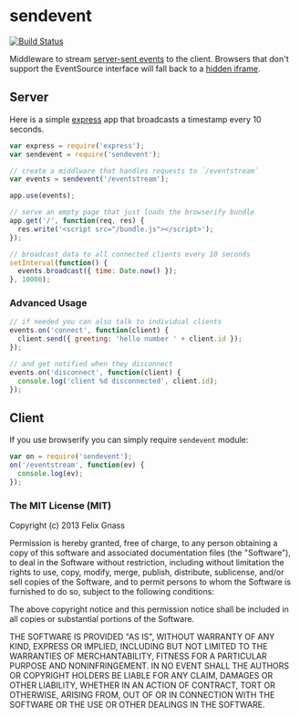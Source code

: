 # sendevent

[![Build Status](https://travis-ci.org/fgnass/sendevent.png?branch=master)](https://travis-ci.org/fgnass/sendevent)

Middleware to stream [server-sent events](http://en.wikipedia.org/wiki/Server-sent_events)
to the client. Browsers that don't support the EventSource interface will fall
back to a [hidden iframe](http://en.wikipedia.org/wiki/Comet_%28programming%29#Hidden_iframe).

## Server

Here is a simple [express](http://expressjs.com/) app that broadcasts a
timestamp every 10 seconds.

```js
var express = require('express');
var sendevent = require('sendevent');

// create a middlware that handles requests to `/eventstream`
var events = sendevent('/eventstream');

app.use(events);

// serve an empty page that just loads the browserify bundle
app.get('/', function(req, res) {
  res.write('<script src="/bundle.js"></script>');
});

// broadcast data to all connected clients every 10 seconds
setInterval(function() {
  events.broadcast({ time: Date.now() });
}, 10000);
```

### Advanced Usage

```js
// if needed you can also talk to individual clients
events.on('connect', function(client) {
  client.send({ greeting: 'hello number ' + client.id });
});

// and get notified when they disconnect
events.on('disconnect', function(client) {
  console.log('client %d disconnected', client.id);
});
```

## Client

If you use browserify you can simply require `sendevent` module:

```js
var on = require('sendevent');
on('/eventstream', function(ev) {
  console.log(ev);
});
```

### The MIT License (MIT)

Copyright (c) 2013 Felix Gnass

Permission is hereby granted, free of charge, to any person obtaining a copy
of this software and associated documentation files (the "Software"), to deal
in the Software without restriction, including without limitation the rights
to use, copy, modify, merge, publish, distribute, sublicense, and/or sell
copies of the Software, and to permit persons to whom the Software is
furnished to do so, subject to the following conditions:

The above copyright notice and this permission notice shall be included in
all copies or substantial portions of the Software.

THE SOFTWARE IS PROVIDED "AS IS", WITHOUT WARRANTY OF ANY KIND, EXPRESS OR
IMPLIED, INCLUDING BUT NOT LIMITED TO THE WARRANTIES OF MERCHANTABILITY,
FITNESS FOR A PARTICULAR PURPOSE AND NONINFRINGEMENT. IN NO EVENT SHALL THE
AUTHORS OR COPYRIGHT HOLDERS BE LIABLE FOR ANY CLAIM, DAMAGES OR OTHER
LIABILITY, WHETHER IN AN ACTION OF CONTRACT, TORT OR OTHERWISE, ARISING FROM,
OUT OF OR IN CONNECTION WITH THE SOFTWARE OR THE USE OR OTHER DEALINGS IN
THE SOFTWARE.
